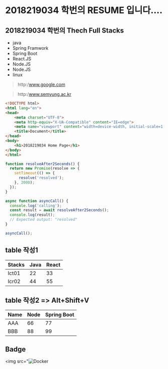 # 2018219034 학번의 RESUME 입니다....

## 2018219034 학번의 Thech Full Stacks
- java
- Spring Framwork
- Spring Boot
- React.JS
- Node.JS
- Node.JS
- linux

>http:/www.google.com

>http:/www.semyung.ac.kr

```html
<!DOCTYPE html>
<html lang="en">
<head>
    <meta charset="UTF-8">
    <meta http-equiv="X-UA-Compatible" content="IE=edge">
    <meta name="viewport" content="width=device-width, initial-scale=1.0">
    <title>Document</title>
</head>
<body>
    <h1>2018219034 Home Page</h1>
</body>
</html>
```

```javascript
function resolveAfter2Seconds() {
  return new Promise(resolve => {
    setTimeout(() => {
      resolve('resolved');
    }, 2000);
  });
}

async function asyncCall() {
  console.log('calling');
  const result = await resolveAfter2Seconds();
  console.log(result);
  // Expected output: "resolved"
}

asyncCall();
```

## table 작성1
|Stacks|Java|React|
|-|-|-|
|Ict01|22|33|
|Icr02|44|55|



## table 작성2 => Alt+Shift+V
| Name | Node | Spring Boot |
|------|------|-------------|
| AAA  | 66   | 77          |
| BBB  | 88   | 99          |


## Badge
<img src="<img alt="Docker" src="https://img.shields.io/badge/Docker-007AAC?style=for-the-badge&logo=Docker&logoColor=white"/>